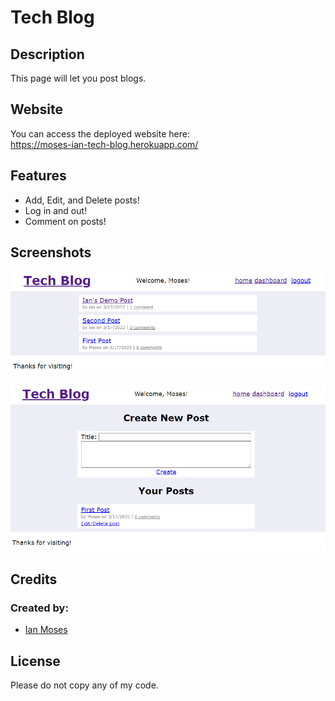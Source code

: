 # Tech Blog

## Description

This page will let you post blogs.

## Website

You can access the deployed website here:
<br>
https://moses-ian-tech-blog.herokuapp.com/

## Features

* Add, Edit, and Delete posts!
* Log in and out!
* Comment on posts!

## Screenshots

![](ref/screenshot1.png)

![](ref/screenshot2.png)

## Credits

### Created by:
* [Ian Moses](https://github.com/Moses-Ian)

## License

Please do not copy any of my code.
